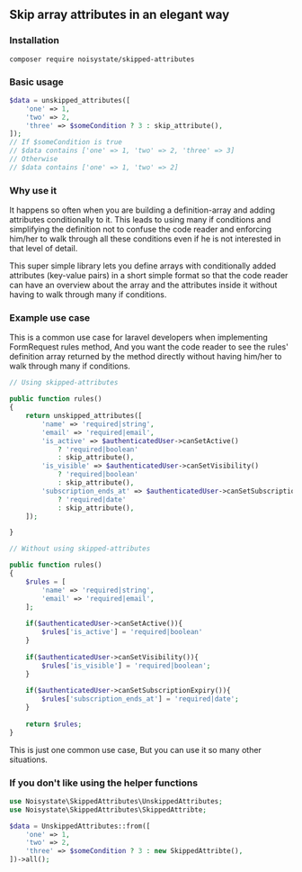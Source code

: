 ## Skip array attributes in an elegant way

### Installation
```
composer require noisystate/skipped-attributes
```

### Basic usage

```php
$data = unskipped_attributes([
    'one' => 1,
    'two' => 2,
    'three' => $someCondition ? 3 : skip_attribute(),
]);
// If $someCondition is true
// $data contains ['one' => 1, 'two' => 2, 'three' => 3]
// Otherwise
// $data contains ['one' => 1, 'two' => 2]
```

### Why use it

It happens so often when you are building a definition-array and adding attributes conditionally to it.
This leads to using many if conditions and simplifying the definition not to confuse the code reader and enforcing him/her to walk through all these conditions even if he is not interested in that level of detail.  

This super simple library lets you define arrays with conditionally added attributes (key-value pairs) in a short simple format so that the code reader can have an overview about the array and the attributes inside it without having to walk through many if conditions.

### Example use case
This is a common use case for laravel developers when implementing FormRequest rules method, And you want the code reader to see the rules' definition array returned by the method directly without having him/her to walk through many if conditions.  
```php
// Using skipped-attributes

public function rules()
{
    return unskipped_attributes([
        'name' => 'required|string',
        'email' => 'required|email',
        'is_active' => $authenticatedUser->canSetActive() 
            ? 'required|boolean' 
            : skip_attribute(),
        'is_visible' => $authenticatedUser->canSetVisibility() 
            ? 'required|boolean' 
            : skip_attribute(),
        'subscription_ends_at' => $authenticatedUser->canSetSubscriptionExpiry() 
            ? 'required|date' 
            : skip_attribute(),  
    ]);

}
```
```php
// Without using skipped-attributes

public function rules()
{
    $rules = [
        'name' => 'required|string',
        'email' => 'required|email',
    ];
    
    if($authenticatedUser->canSetActive()){
        $rules['is_active'] = 'required|boolean'    
    }
    
    if($authenticatedUser->canSetVisibility()){
        $rules['is_visible'] = 'required|boolean';
    }
    
    if($authenticatedUser->canSetSubscriptionExpiry()){
        $rules['subscription_ends_at'] = 'required|date';
    }
    
    return $rules;
}
```

This is just one common use case, But you can use it so many other situations.


### If you don't like using the helper functions

```php
use Noisystate\SkippedAttributes\UnskippedAttributes;
use Noisystate\SkippedAttributes\SkippedAttribte;

$data = UnskippedAttributes::from([
    'one' => 1,
    'two' => 2,
    'three' => $someCondition ? 3 : new SkippedAttribte(),
])->all();
```

